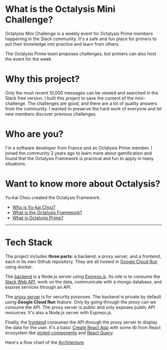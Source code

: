# What is the Octalysis Mini Challenge?

Octalysis Mini Challenge is a weekly event for Octalysis Prime members happening in the Slack community. It's a safe and fun place for primers to put their knowledge into practice and learn from others.

The Octalysis Prime team proposes challenges, but primers can also host the event for the week.

# Why this project?

Only the most recent 10,000 messages can be viewed and searched in the Slack free version. I built this project to save the content of the mini-challenge. The challenges are good, and there are a lot of quality answers from the community. I wanted to preserve the hard work of everyone and let new members discover previous challenges.

# Who are you?

I'm a software developer from France and an Octalysis Prime member. I joined the community 2 years ago to learn more about gamification and found that the Octalysis Framework is practical and fun to apply in many situations.

# Want to know more about Octalysis?

Yu-kai Chou created the Octalysis Framework.

- [Who is Yu-kai Chou?](https://yukaichou.com/gamification-expert/)
- [What is the Octalysis Framework?](https://yukaichou.com/gamification-examples/octalysis-complete-gamification-framework/)
- [What is Octalysis Prime?](https://join.octalysisprime.com/)

---

# Tech Stack

The project includes **three parts**: a backend, a proxy server, and a frontend, each in its own Github repository. They are all hosted in [Google Cloud Run](https://cloud.google.com/run/) using docker.

The [backend](https://github.com/Wraithraiser/octalysis-monday-challenge) is a Node.js server using [Express.js](http://expressjs.com/). Its role is to consume the [Slack Web API](https://api.slack.com/web), work on the data, communicate with a mongo database, and expose services through an API.

The [proxy server](https://github.com/Wraithraiser/octalysis-proxy-server) is for security purposes. The backend is private by default using **Google Cloud Run** feature. Only by going through the proxy can we consume the API. The proxy server is public and only exposes public API resources. It's also a Node.js server with Express.js.

Finally, the [frontend](https://github.com/Wraithraiser/octalysis-monday-challenge-front) consumes the API through the proxy server to display the data for the user. It's a basic [Create React App](https://create-react-app.dev/) with some lib from React ecosystem like [styled-components](https://styled-components.com/) and [React Query](https://react-query.tanstack.com/).

Here's a flow chart of the [Architecture](https://user-images.githubusercontent.com/37420129/151696714-e66320cf-a425-423e-a398-b21b76153271.png).

